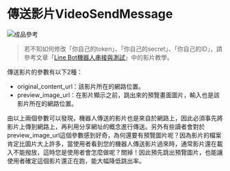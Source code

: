 # 傳送影片VideoSendMessage
![成品參考](https://i.imgur.com/xuUyvWo.png)
> 若不知如何修改「你自己的token」、「你自己的secret」、「你自己的ID」，請參考文章「[Line Bot機器人串接與測試](/classification/lineBot/43)」中的影片教學。

傳送影片的參數有以下2種：

* original_content_url：該影片所在的網路位置。
* preview_image_url：在影片顯示之前，跳出來的預覽畫面圖片，輸入也是該影片所在的網路位置。

由以上兩個參數可以發現，機器人傳送的影片也是來自於網路上，因此必須事先將影片上傳到網路上，再利用分享網址的概念進行傳送。另外有些讀者會對於preview_image_url這個參數感到好奇，為何還要有預覽圖片呢？因為影片的檔案肯定比圖片大上許多，當使用者看到您的機器人傳送影片過來時，通常影片還在載入不能撥放，這時您是使用者會怎麼做呢？關掉！因此預先跳出預覽圖片，也能讓使用者確定這個影片還正在跑，能大幅降低跳出率。
